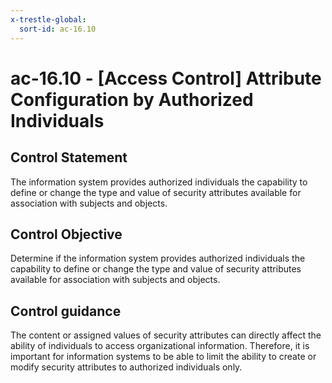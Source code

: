 ```yaml
---
x-trestle-global:
  sort-id: ac-16.10
---
```


# ac-16.10 - \[Access Control\] Attribute Configuration by Authorized Individuals

## Control Statement

The information system provides authorized individuals the capability to define or change the type and value of security attributes available for association with subjects and objects.

## Control Objective

Determine if the information system provides authorized individuals the capability to define or change the type and value of security attributes available for association with subjects and objects.

## Control guidance

The content or assigned values of security attributes can directly affect the ability of individuals to access organizational information. Therefore, it is important for information systems to be able to limit the ability to create or modify security attributes to authorized individuals only.

